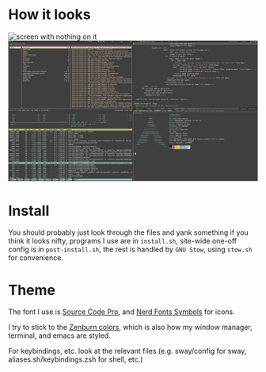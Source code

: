 # How it looks
![screen with nothing on it](screen-clean.png?raw=true)
![screen with things on it](screen-dirty.png?raw=true)

# Install
You should probably just look through the files and yank something if you think
it looks nifty, programs I use are in `install.sh`, site-wide one-off config is
in `post-install.sh`, the rest is handled by `GNU Stow`, using `stow.sh` for
convenience.

# Theme
The font I use is [Source Code Pro](https://github.com/adobe-fonts/source-code-pro),
and [Nerd Fonts Symbols](https://github.com/ryanoasis/nerd-fonts) for icons.

I try to stick to the [Zenburn colors](http://kippura.org/zenburnpage/), which
is also how my window manager, terminal, and emacs are styled.

For keybindings, etc. look at the relevant files (e.g. sway/config for sway,
aliases.sh/keybindings.zsh for shell, etc.)
